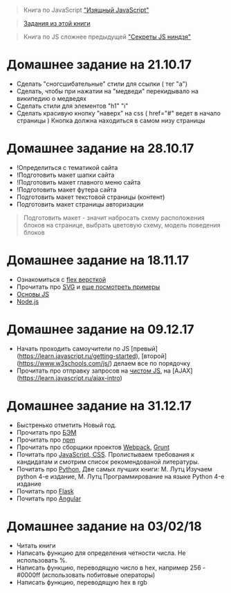 >Книга по JavaScript ["Изящный JavaScript"](https://habrahabr.ru/post/253101/)

>[Задания из этой книги](http://eloquentjavascript.net/code/)

>Книга по JS сложнее предыдущей ["Секреты JS ниндзя"](http://www.habucenter.ru/upload/iblock/76a/76a7f6a0d1fda54f72505775f5b9d864.pdf) 

Домашнее задание на 21.10.17
============================

- Сделать "сногсшибательные" стили для ссылки ( тег "a")
- Сделать, чтобы при нажатии на "медведи" перекидывало на википедию о медведях
- Сделать стили для элементов "h1" "i"
- Сделать красивую кнопку "наверх" на css ( href="#" ведет в начало страницы ) Кнопка должна находиться в самом низу страницы

Домашнее задание на 28.10.17
============================
- !Определиться с тематикой сайта
- !Подготовить макет шапки сайта
- !Подготовить макет главного меню сайта
- !Подготовить макет футера сайта
- Подготовить макет текстовой страницы (контент)
- Подготовить макет страницы авторизации

>Подготовить макет - значит набросать схему расположения блоков на странице,
>выбрать цветовую схему,
>модель поведения блоков


Домашнее задание на 18.11.17
============================
- Ознакомиться с [flex версткой](http://html5.by/blog/flexbox/)
- Прочитать про [SVG](https://developer.mozilla.org/ru/docs/Web/SVG/Tutorial) и [еще посмотреть примеры](https://developer.mozilla.org/ru/docs/Web/SVG) 
- [Основы JS](https://learn.javascript.ru/first-steps)
- [Node.js]()

Домашнее задание на 09.12.17
============================
- Начать проходить самоучители по JS [превый] (https://learn.javascript.ru/getting-started), [второй] (https://www.w3schools.com/js/) делаем все по порядочку 
- Прочитать про отправку запросов на [чистом JS](https://learn.javascript.ru/xhr-forms), на [AJAX] (https://learn.javascript.ru/ajax-intro) 

Домашнее задание на 31.12.17
============================
- Быстренько отметить Новый год.
- Прочитать про [БЭМ](https://tech.yandex.ru/bem/)
- Прочитать про [npm](http://prgssr.ru/development/vvedenie-v-paketnyj-menedzher-npm-dlya-nachinayushih.html)
- Прочитать про сборщики проектов [Webpack](https://proglib.io/p/webpack-in-15/), [Grunt](https://habrahabr.ru/post/244721/)
- Почитать про [JavaScript, CSS](https://www.yandex.ru/jobs/frontend-interview). Пролистываем требования к кандидатам и смотрим список рекомендованой литературы.
- Почитать про [Python](https://toster.ru/q/169373), Две самых лучших книги:
М. Лутц Изучаем python 4-e издание, М. Лутц Программирование на языке Python 4-е издание 
- Почитать про [Flask](https://habrahabr.ru/post/193242/)
- Почитать про [Angular](https://habrahabr.ru/post/341688/)

Домашнее задание на 03/02/18
============================
- Читать книги
- Написать функцию для определения четности числа. Не использовать %.
- Написать функцию, переводящую число в hex, например 256 - #0000ff (использовать побитовые операторы)
- Написать функцию, переводящую hex в rgb

